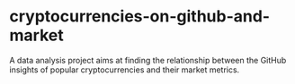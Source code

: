 # cryptocurrencies-on-github-and-market
A data analysis project aims at finding the relationship between the GitHub insights of popular cryptocurrencies and their market metrics.
